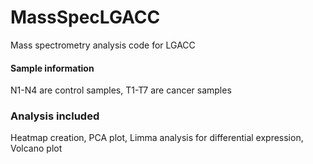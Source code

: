 # MassSpecLGACC
Mass spectrometry analysis code for LGACC

#### Sample information
N1-N4 are control samples, T1-T7 are cancer samples

### Analysis included
Heatmap creation,
PCA plot,
Limma analysis for differential expression,
Volcano plot
